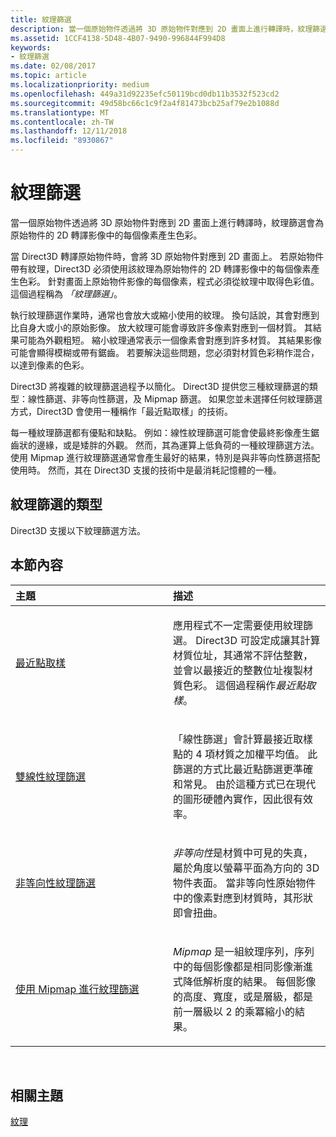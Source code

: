 ```yaml
---
title: 紋理篩選
description: 當一個原始物件透過將 3D 原始物件對應到 2D 畫面上進行轉譯時，紋理篩選會為原始物件的 2D 轉譯影像中的每個像素產生色彩。
ms.assetid: 1CCF4138-5D48-4B07-9490-996844F994D8
keywords:
- 紋理篩選
ms.date: 02/08/2017
ms.topic: article
ms.localizationpriority: medium
ms.openlocfilehash: 449a31d92235efc50119bcd0db11b3532f523cd2
ms.sourcegitcommit: 49d58bc66c1c9f2a4f81473bcb25af79e2b1088d
ms.translationtype: MT
ms.contentlocale: zh-TW
ms.lasthandoff: 12/11/2018
ms.locfileid: "8930867"
---
```

# <a name="texture-filtering"></a>紋理篩選


當一個原始物件透過將 3D 原始物件對應到 2D 畫面上進行轉譯時，紋理篩選會為原始物件的 2D 轉譯影像中的每個像素產生色彩。

當 Direct3D 轉譯原始物件時，會將 3D 原始物件對應到 2D 畫面上。 若原始物件帶有紋理，Direct3D 必須使用該紋理為原始物件的 2D 轉譯影像中的每個像素產生色彩。 針對畫面上原始物件影像的每個像素，程式必須從紋理中取得色彩值。 這個過程稱為 *「紋理篩選」*。

執行紋理篩選作業時，通常也會放大或縮小使用的紋理。 換句話說，其會對應到比自身大或小的原始影像。 放大紋理可能會導致許多像素對應到一個材質。 其結果可能為外觀粗短。 縮小紋理通常表示一個像素會對應到許多材質。 其結果影像可能會顯得模糊或帶有鋸齒。 若要解決這些問題，您必須對材質色彩稍作混合，以達到像素的色彩。

Direct3D 將複雜的紋理篩選過程予以簡化。 Direct3D 提供您三種紋理篩選的類型：線性篩選、非等向性篩選，及 Mipmap 篩選。 如果您並未選擇任何紋理篩選方式，Direct3D 會使用一種稱作「最近點取樣」的技術。

每一種紋理篩選都有優點和缺點。 例如：線性紋理篩選可能會使最終影像產生鋸齒狀的邊緣，或是矮胖的外觀。 然而，其為運算上低負荷的一種紋理篩選方法。 使用 Mipmap 進行紋理篩選通常會產生最好的結果，特別是與非等向性篩選搭配使用時。 然而，其在 Direct3D 支援的技術中是最消耗記憶體的一種。

## <a name="span-idtypes-of-texture-filteringspanspan-idtypes-of-texture-filteringspanspan-idtypes-of-texture-filteringspantypes-of-texture-filtering"></a><span id="Types-of-texture-filtering"></span><span id="types-of-texture-filtering"></span><span id="TYPES-OF-TEXTURE-FILTERING"></span>紋理篩選的類型


Direct3D 支援以下紋理篩選方法。

## <a name="span-idin-this-sectionspanin-this-section"></a><span id="in-this-section"></span>本節內容


<table>
<colgroup>
<col width="50%" />
<col width="50%" />
</colgroup>
<thead>
<tr class="header">
<th align="left">主題</th>
<th align="left">描述</th>
</tr>
</thead>
<tbody>
<tr class="odd">
<td align="left"><p><a href="nearest-point-sampling.md">最近點取樣</a></p></td>
<td align="left"><p>應用程式不一定需要使用紋理篩選。 Direct3D 可設定成讓其計算材質位址，其通常不評估整數，並會以最接近的整數位址複製材質色彩。 這個過程稱作<em>最近點取樣</em>。</p></td>
</tr>
<tr class="even">
<td align="left"><p><a href="bilinear-texture-filtering.md">雙線性紋理篩選</a></p></td>
<td align="left"><p>「線性篩選」<em></em>會計算最接近取樣點的 4 項材質之加權平均值。 此篩選的方式比最近點篩選更準確和常見。 由於這種方式已在現代的圖形硬體內實作，因此很有效率。</p></td>
</tr>
<tr class="odd">
<td align="left"><p><a href="anisotropic-texture-filtering.md">非等向性紋理篩選</a></p></td>
<td align="left"><p><em>非等向性</em>是材質中可見的失真，屬於角度以螢幕平面為方向的 3D 物件表面。 當非等向性原始物件中的像素對應到材質時，其形狀即會扭曲。</p></td>
</tr>
<tr class="even">
<td align="left"><p><a href="texture-filtering-with-mipmaps.md">使用 Mipmap 進行紋理篩選</a></p></td>
<td align="left"><p><em>Mipmap</em> 是一組紋理序列，序列中的每個影像都是相同影像漸進式降低解析度的結果。 每個影像的高度、寬度，或是層級，都是前一層級以 2 的乘冪縮小的結果。</p></td>
</tr>
</tbody>
</table>

 

## <a name="span-idrelated-topicsspanrelated-topics"></a><span id="related-topics"></span>相關主題


[紋理](textures.md)

 

 




